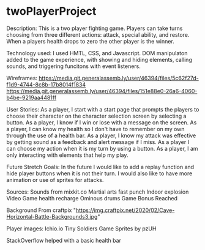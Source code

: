 # twoPlayerProject
Description:
This is a two player fighting game. Players can take turns choosing from three different actions: attack, special ability, and restore. When a players health drops to zero the other player is the winner.

Technology used:
I used HMTL, CSS, and Javascript. DOM manipulaton added to the game experience, with showing and hiding elements, calling sounds, and triggering funcitons with event listeners.

Wireframes:
https://media.git.generalassemb.ly/user/46394/files/5c62f27d-f1d9-4744-8c8b-17b8014f1834
https://media.git.generalassemb.ly/user/46394/files/151e88e0-26a6-4060-b4be-9219aa4481ff

User Stories:
As a player, I start with a start page that prompts the players to choose their character on the character selection screen by selecting a button.
As a player, I know if I win or lose with a message on the screen.
As a player, I can know my health so I don't have to remember on my own through the use of a health bar.
As a player, I know my attack was effective by getting sound as a feedback and alert message if I miss.
As a player I can choose my action when it is my turn by  using a button. 
As a player, I am only interacting with elements that help my play.


Future Stretch Goals:
In the future I would like to add a replay function and hide player buttons when it is not their turn. I would also like to have more animation or use of sprites for attacks.

Sources: Sounds from mixkit.co
Martial arts fast punch
Indoor explosion
Video Game health recharge
Ominous drums
Game Bonus Reached


Background
From craftpix
"https://img.craftpix.net/2020/02/Cave-Horizontal-Battle-Backgrounds3.jpg"

Player images: Ichio.io
Tiny Soldiers Game Sprites by pzUH

StackOverflow helped with a basic health bar